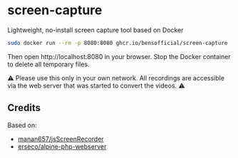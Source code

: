 # screen-capture
Lightweight, no-install screen capture tool based on Docker

```bash
sudo docker run --rm -p 8080:8080 ghcr.io/bensofficial/screen-capture
```

Then open http://localhost:8080 in your browser. Stop the Docker container to delete all temporary files.

⚠ Please use this only in your own network. All recordings are accessible via the web server that was started to convert the videos. ⚠

## Credits

Based on:
- [manan657/jsScreenRecorder](https://github.com/manan657/jsScreenRecorder/tree/103acc1d193e3d6d5e0517be317800a3a7febf40)
- [erseco/alpine-php-webserver](https://github.com/erseco/alpine-php-webserver/tree/da0d4738234cbd00a7ad94e768daee43235ffc20)
